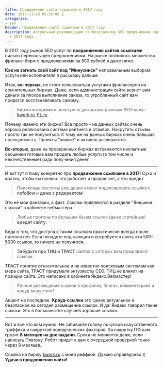 ```yaml
---
title: Продвижение сайта ссылками в 2017 году
date: 2017-11-28 06:56:00 Z
categories:
- seo
header: Продвижение сайта ссылками в 2017 году
description: Актуальные рекомендации по безопасному SEO продвижению сайта ссылками
  в 2017 году.
---
```


В 2017 году рынок SEO услуг по **продвижению сайтов ссылками** сильно перенасыщен предложениями. На рынке появилось множество фриланс-бирж с предложениями за 500 рублей и даже ниже.

**Как не загнать свой сайт под "Минусинск"** неправильным выбором услуги или исполнителя я расскажу дальше.

Итак, **во-первых**, не стоит пользоваться услугами фрилансеров на сомнительных биржах. Даже, если администрация сайта вернет вам деньги за плохое выполнение заказа, то угробленный сайт вам придется восстанавливать самому.

> Биржи которыми я пользуюсь для заказа разовых SEO-услуг: [kwork.ru](https://kwork.ru/ref/10649), [FL.ru](https://www.fl.ru/).

Почему именно эти биржи? Все просто - на данных сайтах очень хорошо реализована система рейтинга и отзывов. Накрутить отзывы просто так не получиться. К тому же на данных биржах очень большая посещаемость. Проекты "живые" и активно развиваются.

**Во-вторых**, даже на проверенных биржах встречаются неопытные сеошники готовые вам продать любые услуги (в том числе и некачественные) ради получения денег.

<hr>

И вот тут я пишу конкретно про **продвижение ссылками в 2017**!
Сухо и кратко, чтобы вы поняли. что работает и продвигает, а что вредит.

> Поисковые системы уже давно умеют индексировать ссылки с **nofollow** и **даже с редиректом**!

Это не мои фантазии, а факт. Ссылки появляются в разделе "Внешние ссылки" в кабинете вебмастера.

> Любые прогоны по большим базам ссылок (даже статейные) **вредят сайту**. 

Беда в том, что доступа к таким ссылкам практически всегда после прогона нет. Если попадете под санкции и потребуется снять эти 500-5000 ссылок, то ничего не получится.

> **Забудьте про ТИЦ и ТРАСТ** сайтов с которых вам предлагают ссылки.

ТРАСТ понятие относительное и не известно поисковым системам как мера сайта. ТРАСТ придумали энтузиасты СЕО. 
ТИЦ не влияет на позиции сайта. Это написано в кабинете Яндекс.Вебмастер!

> Ручное размещение ссылок в профилях, блогах, комментариях и крауд-маркетинг!

Акцент на последнее. **Крауд-ссылки** это самое актуальное и безопасное на сегодня размещение ссылок. И да! Яндекс говорил такие ссылки. Это в большинстве случаев хорошие ссылки.

<hr>

Вот и все что вам нужно. Не забивайте голову покупкой искусственного траффика и накруткой поведенческих факторов. За накрутку ПФ вам грозит **8 месяцев на дне выдачи**. Сроки не меняются даже, если написать Платону. Робот придет к вам с очередной проверкой точно через 8 месяцев.


Ссылка на биржу [kwork.ru](https://kwork.ru/ref/10649) с моей реффкой. Думаю справедливо ))
**Удачи в продвижении сайта!**